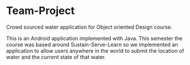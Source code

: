# Team-Project
Crowd sourced water application for Object oriented Design course.

This is an Android application implemented with Java.  This semester the course was based around Sustain-Serve-Learn so we implemented an application to allow users anywhere in the world to submit the location of water and the current state of that water.
